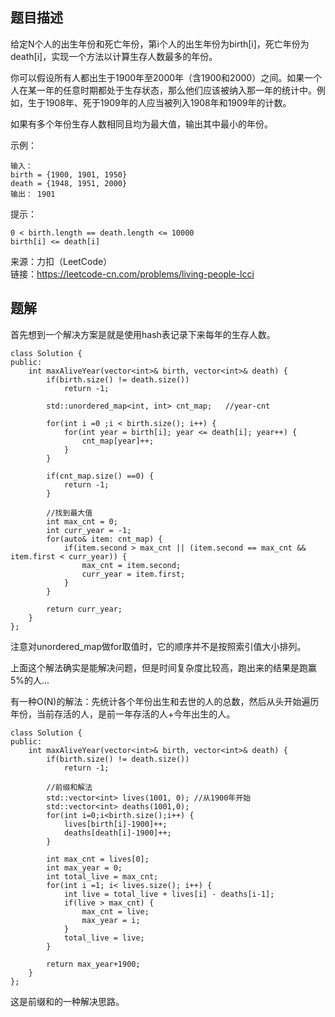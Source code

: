 ## 题目描述
给定N个人的出生年份和死亡年份，第i个人的出生年份为birth[i]，死亡年份为death[i]，实现一个方法以计算生存人数最多的年份。

你可以假设所有人都出生于1900年至2000年（含1900和2000）之间。如果一个人在某一年的任意时期都处于生存状态，那么他们应该被纳入那一年的统计中。例如，生于1908年、死于1909年的人应当被列入1908年和1909年的计数。

如果有多个年份生存人数相同且均为最大值，输出其中最小的年份。

示例：
```
输入：
birth = {1900, 1901, 1950}
death = {1948, 1951, 2000}
输出： 1901
```
提示：
```
0 < birth.length == death.length <= 10000
birth[i] <= death[i]
```
来源：力扣（LeetCode）  
链接：https://leetcode-cn.com/problems/living-people-lcci

## 题解
首先想到一个解决方案是就是使用hash表记录下来每年的生存人数。
```
class Solution {
public:
    int maxAliveYear(vector<int>& birth, vector<int>& death) {
        if(birth.size() != death.size())
            return -1;

        std::unordered_map<int, int> cnt_map;   //year-cnt
        
        for(int i =0 ;i < birth.size(); i++) {
            for(int year = birth[i]; year <= death[i]; year++) {
                cnt_map[year]++;
            }
        }

        if(cnt_map.size() ==0) {
            return -1;
        }

        //找到最大值
        int max_cnt = 0;
        int curr_year = -1;
        for(auto& item: cnt_map) {
            if(item.second > max_cnt || (item.second == max_cnt && item.first < curr_year)) {
                max_cnt = item.second;
                curr_year = item.first;
            }
        }

        return curr_year;
    }
};
```
注意对unordered_map做for取值时，它的顺序并不是按照索引值大小排列。

上面这个解法确实是能解决问题，但是时间复杂度比较高，跑出来的结果是跑赢5%的人...

有一种O(N)的解法：先统计各个年份出生和去世的人的总数，然后从头开始遍历年份，当前存活的人，是前一年存活的人+今年出生的人。
```
class Solution {
public:
    int maxAliveYear(vector<int>& birth, vector<int>& death) {
        if(birth.size() != death.size())
            return -1;

        //前缀和解法
        std::vector<int> lives(1001, 0); //从1900年开始
        std::vector<int> deaths(1001,0);
        for(int i=0;i<birth.size();i++) {
            lives[birth[i]-1900]++;
            deaths[death[i]-1900]++;
        }

        int max_cnt = lives[0];
        int max_year = 0;
        int total_live = max_cnt;
        for(int i =1; i< lives.size(); i++) {
            int live = total_live + lives[i] - deaths[i-1];
            if(live > max_cnt) {
                max_cnt = live;
                max_year = i;
            }
            total_live = live;
        }

        return max_year+1900;
    }
};
```
这是前缀和的一种解决思路。